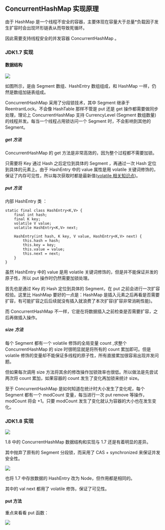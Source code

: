 ## ConcurrentHashMap 实现原理
由于 HashMap 是一个线程不安全的容器，主要体现在容量大于总量*负载因子发生扩容时会出现环形链表从而导致死循环。

因此需要支持线程安全的并发容器 ConcurrentHashMap 。
### JDK1.7 实现
#### 数据结构
![](https://camo.githubusercontent.com/e2637a8234d36b2a6cec70b95bae5cbac7baf3d9/68747470733a2f2f7773322e73696e61696d672e636e2f6c617267652f303036744e6337396c7931666e326635706778696e6a333064773037333074372e6a7067)

如图所示，是由 Segment 数组、HashEntry 数组组成，和 HashMap 一样，仍然是数组加链表组成。

ConcurrentHashMap 采用了分段锁技术，其中 Segment 继承于 ReentrantLock。不会像 HashTable 那样不管是 put 还是 get 操作都需要做同步处理，理论上 ConcurrentHashMap 支持 CurrencyLevel (Segment 数组数量)的线程并发。每当一个线程占用锁访问一个 Segment 时，不会影响到其他的 Segment。

##### get 方法
ConcurrentHashMap 的 get 方法是非常高效的，因为整个过程都不需要加锁。

只需要将 Key 通过 Hash 之后定位到具体的 Segment ，再通过一次 Hash 定位到具体的元素上。由于 HashEntry 中的 value 属性是用 volatile 关键词修饰的，保证了内存可见性，所以每次获取时都是最新值([volatile 相关知识点](https://github.com/JacksonHuang2019/MyNote/blob/master/Java%E5%9F%BA%E7%A1%80/Java%20%E5%A4%9A%E7%BA%BF%E7%A8%8B%E4%B8%89%E5%A4%A7%E6%A0%B8%E5%BF%83.md))。
##### put 方法
内部 HashEntry 类 ：

    static final class HashEntry<K,V> {
        final int hash;
        final K key;
        volatile V value;
        volatile HashEntry<K,V> next;

        HashEntry(int hash, K key, V value, HashEntry<K,V> next) {
            this.hash = hash;
            this.key = key;
            this.value = value;
            this.next = next;
        }
    }

虽然 HashEntry 中的 value 是用 volatile 关键词修饰的，但是并不能保证并发的原子性，所以 put 操作时仍然需要加锁处理。

首先也是通过 Key 的 Hash 定位到具体的 Segment，在 put 之前会进行一次扩容校验。这里比 HashMap 要好的一点是：HashMap 是插入元素之后再看是否需要扩容，有可能扩容之后后续就没有插入就浪费了本次扩容(扩容非常消耗性能)。

而 ConcurrentHashMap 不一样，它是在将数据插入之前检查是否需要扩容，之后再做插入操作。

##### size 方法
每个 Segment 都有一个 volatile 修饰的全局变量 count ,求整个 ConcurrentHashMap 的 size 时很明显就是将所有的 count 累加即可。但是 volatile 修饰的变量却不能保证多线程的原子性，所有直接累加很容易出现并发问题。

但如果每次调用 size 方法将其余的修改操作加锁效率也很低。所以做法是先尝试两次将 count 累加，如果容器的 count 发生了变化再加锁来统计 size。

至于 ConcurrentHashMap 是如何知道在统计时大小发生了变化呢，每个 Segment 都有一个 modCount 变量，每当进行一次 put remove 等操作，modCount 将会 +1。只要 modCount 发生了变化就认为容器的大小也在发生变化。
### JDK1.8 实现
![](https://camo.githubusercontent.com/a325b017599ac5dd7516c273e55f451779c2b93e/68747470733a2f2f7773332e73696e61696d672e636e2f6c617267652f303036744e6337396779316674687076346f6462736a33306c703064726d78722e6a7067)

1.8 中的 ConcurrentHashMap 数据结构和实现与 1.7 还是有着明显的差异。

其中抛弃了原有的 Segment 分段锁，而采用了 CAS + synchronized 来保证并发安全性。

![](https://camo.githubusercontent.com/c7c3c93ec1fad75980e8450c1f29e24ae763e2a0/68747470733a2f2f7773332e73696e61696d672e636e2f6c617267652f303036744e633739677931667468713738653567716a33306e7230396d6d7a392e6a7067)

也将 1.7 中存放数据的 HashEntry 改为 Node，但作用都是相同的。

其中的 val next 都用了 volatile 修饰，保证了可见性。
#### put 方法
重点来看看 put 函数：

![](https://camo.githubusercontent.com/ae7357642ca2ceaf42967ec90d2970262f1114e6/68747470733a2f2f7773332e73696e61696d672e636e2f6c617267652f303036744e633739677931667468727a386a6c6f386a33306f633072627465332e6a7067)

